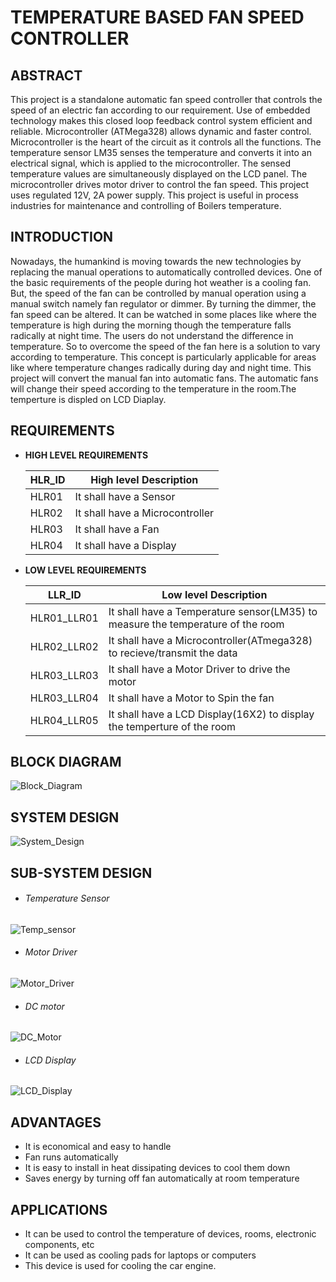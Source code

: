 # **TEMPERATURE BASED FAN SPEED CONTROLLER**

## **ABSTRACT**
This project is a standalone automatic fan speed controller that controls the speed of an electric fan according to our requirement. Use of embedded technology makes this closed loop feedback control system efficient and reliable. Microcontroller (ATMega328) allows dynamic and faster control. Microcontroller is the heart of the circuit as it controls all the functions.
The temperature sensor LM35 senses the temperature and converts it into an electrical signal, which is applied to the microcontroller. The sensed temperature values are simultaneously displayed on the LCD panel. The microcontroller drives motor driver to control the fan speed. This project uses regulated 12V, 2A power supply. This project is useful in process industries for maintenance and controlling of Boilers temperature.


## **INTRODUCTION**
Nowadays, the humankind is moving towards the new technologies by replacing the manual operations to automatically controlled devices. One of the basic requirements of the people during hot weather is a cooling fan. But, the speed of the fan can be controlled by manual operation using a manual switch namely fan regulator or dimmer. By turning the dimmer, the fan speed can be altered. It can be watched in some places like where the temperature is high during the morning though the temperature falls radically at night time. The users do not understand the difference in temperature. So to overcome the speed of the fan here is a solution to vary according to temperature. This concept is particularly applicable for areas like where temperature changes radically during day and night time. This project will convert the manual fan into automatic fans. The automatic fans will change their speed according to the temperature in the room.The temperture is displed on LCD Diaplay.


## **REQUIREMENTS**

- **HIGH LEVEL REQUIREMENTS**

  |HLR_ID|High level Description|
  ---|---|
  |HLR01|It shall have a Sensor|
  |HLR02|It shall have a Microcontroller|
  |HLR03|It shall have a Fan|
  |HLR04|It shall have a Display|

- **LOW LEVEL REQUIREMENTS**

  |LLR_ID|Low level Description|
  ---|---|
  |HLR01_LLR01|It shall have a Temperature sensor(LM35) to measure the temperature of the room|
  |HLR02_LLR02|It shall have a Microcontroller(ATmega328) to recieve/transmit the data|
  |HLR03_LLR03|It shall have a Motor Driver to drive the motor|
  |HLR03_LLR04|It shall have a Motor to Spin the fan|
  |HLR04_LLR05|It shall have a LCD Display(16X2) to display the temperture of the room| 



## **BLOCK DIAGRAM**

![Block_Diagram](https://user-images.githubusercontent.com/82401251/155829374-2bc50693-b53f-44f0-a7a2-493ad50f98e9.jpg)


## **SYSTEM DESIGN**
![System_Design](https://user-images.githubusercontent.com/82401251/155829407-d175228f-532f-43ff-a1e6-623fe86b6f96.jpg)


## **SUB-SYSTEM DESIGN**

- ###### Temperature Sensor
![Temp_sensor](https://user-images.githubusercontent.com/82401251/155829430-69dfbdf4-8e18-479d-82a5-5890bdd63461.jpg)

- ###### Motor Driver
![Motor_Driver](https://user-images.githubusercontent.com/82401251/155829441-028f8f0d-8781-414c-803c-7326ae053076.jpg)

- ###### DC motor
![DC_Motor](https://user-images.githubusercontent.com/82401251/155829443-ef79445e-574d-4c23-baef-0e214194746f.jpg)

- ###### LCD Display
![LCD_Display](https://user-images.githubusercontent.com/82401251/155829447-29c77360-9d51-42b6-aefa-786347ccd581.jpg)



## **ADVANTAGES**
- It is economical and easy to handle
- Fan runs automatically
- It is easy to install in heat dissipating devices to cool them down
- Saves energy by turning off fan automatically at room temperature



## **APPLICATIONS**
- It can be used to control the temperature of devices, rooms, electronic components, etc
- It can be used as cooling pads for laptops or computers
- This device is used for cooling the car engine.






